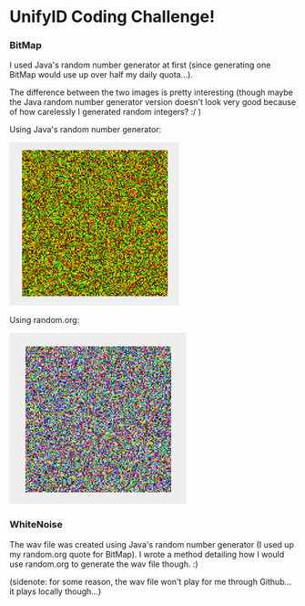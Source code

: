 # UnifyID Coding Challenge!

### BitMap

I used Java's random number generator at first (since generating one BitMap would use up over half my daily quota...).

The difference between the two images is pretty interesting (though maybe the Java random number generator version doesn't look very good because of how carelessly I generated random integers? :/ )


Using Java's random number generator:

<img src="images/java_random.png">

Using random.org:

<img src="images/random.org.png">


### WhiteNoise

The wav file was created using Java's random number generator (I used up my random.org quote for BitMap). I wrote a method detailing how I would use random.org to generate the wav file though. :)

(sidenote: for some reason, the wav file won't play for me through Github... it plays locally though...)
